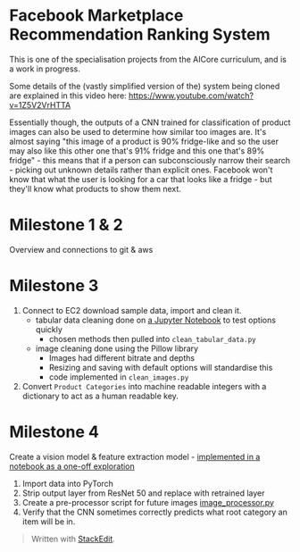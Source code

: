 
# Facebook Marketplace Recommendation Ranking System

This is one of the specialisation projects from the AICore curriculum, and is a work in progress.

Some details of the (vastly simplified version of the) system being cloned are explained in this video here: https://www.youtube.com/watch?v=1Z5V2VrHTTA

Essentially though, the outputs of a CNN trained for classification of product images can also be used to determine how similar too images are. It's almost saying "this image of a product is 90% fridge-like and so the user may also like this other one that's 91% fridge and this one that's 89% fridge" - this means that if a person can subconsciously narrow their search - picking out unknown details rather than explicit ones. Facebook won't know that what the user is looking for a car that looks like a fridge - but they'll know what products to show them next.

# Milestone 1 & 2

Overview and connections to git & aws

  

# Milestone 3

1) Connect to EC2 download sample data, import and clean it.
	- tabular data cleaning done on [a Jupyter Notebook](https://github.com/MartinKlefas/facebook-marketplaces-recommendation-ranking-system/blob/fa2934bf4db916fd06c2b923ba89367a97ad098a/Data_Import_&_Clean.ipynb) to test options quickly
		- chosen methods then pulled into `clean_tabular_data.py`
	- image cleaning done using the Pillow library
		- Images had different bitrate and depths
		- Resizing and saving with default options will standardise this
		- code implemented in `clean_images.py`
2) Convert `Product Categories` into machine readable integers with a dictionary to act as a human readable key.

# Milestone 4
Create a vision model & feature extraction model - [implemented in a notebook as a one-off exploration](https://github.com/MartinKlefas/facebook-marketplaces-recommendation-ranking-system/blob/main/retrain.ipynb)
1) Import data into PyTorch
2) Strip output layer from ResNet 50 and replace with retrained layer
3) Create a pre-processor script for future images [image_processor.py](https://github.com/MartinKlefas/facebook-marketplaces-recommendation-ranking-system/blob/main/image_processor.py)
4) Verify that the CNN sometimes correctly predicts what root category an item will be in.

> Written with [StackEdit](https://stackedit.io/).
